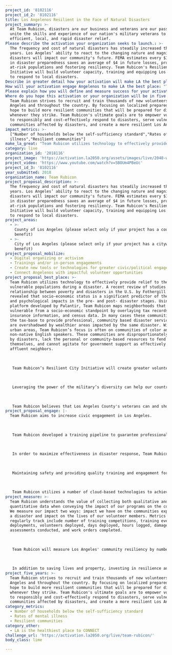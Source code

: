```yaml
---
project_id: '8102116'
project_id_2: '8102116'
title: Los Angelenos Resilient in the Face of Natural Disasters
project_summary: >-
  At Team Rubicon, disasters are our business and veterans are our passion. We
  unite the skills and experience of our nation's military veterans to provide
  efficient, local, and rapid disaster relief.
Please describe the activation your organization seeks to launch.: >-
  The frequency and cost of natural disasters has steadily increased the past 40
  years. Los Angeles’ ability to react to the changing nature and magnitude of
  disasters will impact our community's future. FEMA estimates every $1 invested
  in disaster preparedness saves an average of $4 in future losses, protecting
  at-risk populations and fostering resiliency. Team Rubicon's Resilient Cities
  Initiative will build volunteer capacity, training and equipping Los Angelenos
  to respond to local disasters.
Describe in greater detail how your activation will make LA the best place?: "Team Rubicon utilizes technology to effectively provide relief to the most vulnerable populations during a disaster. A recent review of studies on the relationship between poverty and disasters in the U.S. by Fothergill & Peek revealed that socio-economic status is a significant predictor of the physical and psychological impacts in the pre- and post- disaster stages. Using a platform developed by Palantir, Team Rubicon maps neighborhoods that are most vulnerable from a socio-economic standpoint by overlaying tax records, insurance information, and census data. In many cases these communities lack the tax-base to provide professional, community based disaster services, or are overshadowed by wealthier areas impacted by the same disaster. Within urban areas, Team Rubicon’s focus is often on communities of color and non-native English speakers. These communities are disproportionately impacted by disasters, lack the personal or community-based resources to fend for themselves, and cannot agitate for government support as effectively as their affluent neighbors. \r\n\r\nTeam Rubicon’s Resilient City Initiative will create greater volunteer density in Los Angeles, training local residents to provide disaster relief. Our initiative tackles three pressing issues: Los Angeles' preparedness for and ability to respond to disasters; the challenges of veterans reintegrating into our communities; and the lack of civic engagement in local communities today. The recently released Veterans Civic Health Index reveals veterans consistently outperform civilians in volunteer hours contributed and are more apt to work with neighbors to fix community problems. \r\n\r\nLeveraging the power of the military’s diversity can help our country and city heal and respond in new (yet proven) ways, bringing a new sense of social cohesion to Los Angeles. The military is one of the most diverse institutions on the planet today. However, most veterans return to their less-diverse origins upon discharge and the value of inclusion and understanding dissipates over time. Yet, if inspired to come together once again in service, engaging and empowering veterans builds bridges across the divides that are tearing at the fabric of our country. \r\n\r\nTeam Rubicon believes that Los Angeles County's veterans can and should be a force of change to help those most vulnerable. According to the USC School of Social Work: Los Angeles County Veterans Study, California is home to over 1.8 million former service members, with approximately 12,000 military veterans settling in Los Angeles County every year, joining the 325,000 veterans who currently reside here. One in five veterans suffer from post-traumatic stress and over two-thirds report difficulties adjusting to civilian life. Team Rubicon seeks to merge veterans’ military identity with civilian life by establishing a community network of volunteers supporting communities affected by disaster in Southern California."
How will your activation engage Angelenos to make LA the best place: "Team Rubicon aims to increase civic engagement in Los Angeles. \r\n\r\nTeam Rubicon developed a training pipeline to guarantee professionalism, consistency, and safety on operations by training to nationally developed standards. \r\n\r\nIn order to maximize effectiveness in disaster response, Team Rubicon regularly engages and trains our volunteers in between disasters. Engagement is any activity planned and executed by Team Rubicon personnel that convenes volunteers for an activity. Team Rubicon has recovery and mitigation operations, as well as robust training initiatives to prepare our volunteers through continued engagement. In addition to trainings, Team Rubicon offers a variety of volunteer-led regional and local engagements that are specifically designed to increase the quality, quantity, and frequency of volunteer interactions.\r\n\r\nMaintaining safety and providing quality training and engagement for our members is a top priority. Our Field Operations Team, which is comprised of Response, Membership, and Training, does a phenomenal job on the ground when disasters strike and in the time between deployments to train, engage, and coordinate interaction with volunteers from signing up to deploying. \r\n\r\nTeam Rubicon utilizes a number of cloud-based technologies to achieve our stated mission. The organization’s growth is based on the continual evolution of the needs of our volunteer base and the communities we serve."
Please explain how you will define and measure success for your activation.: "Team Rubicon understands the value of collecting both qualitative and quantitative data when conveying the impact of our programs on the community. We measure our impact two ways: impact we have on the communities experiencing a disaster and impact on the lives of our volunteer members. Metrics we regularly track include number of training competitions, training events, deployments, volunteers deployed, days deployed, hours logged, damage assessments conducted, and work orders completed.\r\n\r\nTeam Rubicon will measure Los Angeles' community resiliency by number of trained volunteers in the area. To best measure resiliency in Los Angeles, Team Rubicon developed the concept of “Community Resilience Units” (CRUs). Community Resilience Units contribute to Team Rubicon's goal to recruit, organize, equip, and train veteran-led relief teams who will respond, in coordination with emergency officials, to natural disasters that strike Southern California. Another goal of building volunteer capacity in the Los Angeles area is to better integrate returning military veterans with their families in Los Angeles, empowering them through their volunteerism. \r\n\r\nIn addition to saving lives and property, investing in resilience and readiness helps families, communities, and local economies recover faster in comparison to cities that are under-prepared."
Where do you hope this activation or your organization will be in five years?: >-
  Team Rubicon strives to recruit and train thousands of new volunteers in Los
  Angeles and throughout the country. By focusing on localized preparedness, we
  hope to build more resilient communities that will be prepared for disasters
  whenever they strike. Team Rubicon's ultimate goals are to empower volunteers
  to responsibly and cost-effectively respond to disasters, serve vulnerable
  communities affected by disasters, and create a more resilient Los Angeles.
impact_metrics: >-
  ["Number of households below the self-sufficiency standard","Rates of mental
  illness","Resilient communities"]
make_la_great: "Team Rubicon utilizes technology to effectively provide relief to the most vulnerable populations during a disaster. A recent review of studies on the relationship between poverty and disasters in the U.S. by Fothergill & Peek revealed that socio-economic status is a significant predictor of the physical and psychological impacts in the pre- and post- disaster stages. Using a platform developed by Palantir, Team Rubicon maps neighborhoods that are most vulnerable from a socio-economic standpoint by overlaying tax records, insurance information, and census data. In many cases these communities lack the tax-base to provide professional, community based disaster services, or are overshadowed by wealthier areas impacted by the same disaster. Within urban areas, Team Rubicon’s focus is often on communities of color and non-native English speakers. These communities are disproportionately impacted by disasters, lack the personal or community-based resources to fend for themselves, and cannot agitate for government support as effectively as their affluent neighbors. \r\n \r\n \r\n \r\n Team Rubicon’s Resilient City Initiative will create greater volunteer density in Los Angeles, training local residents to provide disaster relief. Our initiative tackles three pressing issues: Los Angeles' preparedness for and ability to respond to disasters; the challenges of veterans reintegrating into our communities; and the lack of civic engagement in local communities today. The recently released Veterans Civic Health Index reveals veterans consistently outperform civilians in volunteer hours contributed and are more apt to work with neighbors to fix community problems. \r\n \r\n \r\n \r\n Leveraging the power of the military’s diversity can help our country and city heal and respond in new (yet proven) ways, bringing a new sense of social cohesion to Los Angeles. The military is one of the most diverse institutions on the planet today. However, most veterans return to their less-diverse origins upon discharge and the value of inclusion and understanding dissipates over time. Yet, if inspired to come together once again in service, engaging and empowering veterans builds bridges across the divides that are tearing at the fabric of our country. \r\n \r\n \r\n \r\n Team Rubicon believes that Los Angeles County's veterans can and should be a force of change to help those most vulnerable. According to the USC School of Social Work: Los Angeles County Veterans Study, California is home to over 1.8 million former service members, with approximately 12,000 military veterans settling in Los Angeles County every year, joining the 325,000 veterans who currently reside here. One in five veterans suffer from post-traumatic stress and over two-thirds report difficulties adjusting to civilian life. Team Rubicon seeks to merge veterans’ military identity with civilian life by establishing a community network of volunteers supporting communities affected by disaster in Southern California."
category: live
organization_id: '2018116'
project_image: 'https://activation.la2050.org/assets/images/live/2048-wide/team-rubicon.jpg'
project_video: 'https://www.youtube.com/watch?v=5BOUm4PBeUc'
project_id_3: '8102116'
year_submitted: 2018
organization_name: Team Rubicon
project_proposal_description: >-
  The frequency and cost of natural disasters has steadily increased the past 40
  years. Los Angeles’ ability to react to the changing nature and magnitude of
  disasters will impact our community's future. FEMA estimates every $1 invested
  in disaster preparedness saves an average of $4 in future losses, protecting
  at-risk populations and fostering resiliency. Team Rubicon's Resilient Cities
  Initiative will build volunteer capacity, training and equipping Los Angelenos
  to respond to local disasters.
project_areas:
  - >-
    County of Los Angeles (please select only if your project has a countywide
    benefit)
  - >-
    City of Los Angeles (please select only if your project has a citywide
    benefit)
project_proposal_mobilize:
  - Digital organizing or activism
  - Trainings and/or in-person engagements
  - Create new tools or technologies for greater civic/political engagement
  - Connect Angelenos with impactful volunteer opportunities
project_proposal_best_place: >-
  Team Rubicon utilizes technology to effectively provide relief to the most
  vulnerable populations during a disaster. A recent review of studies on the
  relationship between poverty and disasters in the U.S. by Fothergill & Peek
  revealed that socio-economic status is a significant predictor of the physical
  and psychological impacts in the pre- and post- disaster stages. Using a
  platform developed by Palantir, Team Rubicon maps neighborhoods that are most
  vulnerable from a socio-economic standpoint by overlaying tax records,
  insurance information, and census data. In many cases these communities lack
  the tax-base to provide professional, community based disaster services, or
  are overshadowed by wealthier areas impacted by the same disaster. Within
  urban areas, Team Rubicon’s focus is often on communities of color and
  non-native English speakers. These communities are disproportionately impacted
  by disasters, lack the personal or community-based resources to fend for
  themselves, and cannot agitate for government support as effectively as their
  affluent neighbors. 
   
   
   
   Team Rubicon’s Resilient City Initiative will create greater volunteer density in Los Angeles, training local residents to provide disaster relief. Our initiative tackles three pressing issues: Los Angeles' preparedness for and ability to respond to disasters; the challenges of veterans reintegrating into our communities; and the lack of civic engagement in local communities today. The recently released Veterans Civic Health Index reveals veterans consistently outperform civilians in volunteer hours contributed and are more apt to work with neighbors to fix community problems. 
   
   
   
   Leveraging the power of the military’s diversity can help our country and city heal and respond in new (yet proven) ways, bringing a new sense of social cohesion to Los Angeles. The military is one of the most diverse institutions on the planet today. However, most veterans return to their less-diverse origins upon discharge and the value of inclusion and understanding dissipates over time. Yet, if inspired to come together once again in service, engaging and empowering veterans builds bridges across the divides that are tearing at the fabric of our country. 
   
   
   
   Team Rubicon believes that Los Angeles County's veterans can and should be a force of change to help those most vulnerable. According to the USC School of Social Work: Los Angeles County Veterans Study, California is home to over 1.8 million former service members, with approximately 12,000 military veterans settling in Los Angeles County every year, joining the 325,000 veterans who currently reside here. One in five veterans suffer from post-traumatic stress and over two-thirds report difficulties adjusting to civilian life. Team Rubicon seeks to merge veterans’ military identity with civilian life by establishing a community network of volunteers supporting communities affected by disaster in Southern California.
project_proposal_engage: |-
  Team Rubicon aims to increase civic engagement in Los Angeles. 
   
   
   
   Team Rubicon developed a training pipeline to guarantee professionalism, consistency, and safety on operations by training to nationally developed standards. 
   
   
   
   In order to maximize effectiveness in disaster response, Team Rubicon regularly engages and trains our volunteers in between disasters. Engagement is any activity planned and executed by Team Rubicon personnel that convenes volunteers for an activity. Team Rubicon has recovery and mitigation operations, as well as robust training initiatives to prepare our volunteers through continued engagement. In addition to trainings, Team Rubicon offers a variety of volunteer-led regional and local engagements that are specifically designed to increase the quality, quantity, and frequency of volunteer interactions.
   
   
   
   Maintaining safety and providing quality training and engagement for our members is a top priority. Our Field Operations Team, which is comprised of Response, Membership, and Training, does a phenomenal job on the ground when disasters strike and in the time between deployments to train, engage, and coordinate interaction with volunteers from signing up to deploying. 
   
   
   
   Team Rubicon utilizes a number of cloud-based technologies to achieve our stated mission. The organization’s growth is based on the continual evolution of the needs of our volunteer base and the communities we serve.
project_measure: >-
  Team Rubicon understands the value of collecting both qualitative and
  quantitative data when conveying the impact of our programs on the community.
  We measure our impact two ways: impact we have on the communities experiencing
  a disaster and impact on the lives of our volunteer members. Metrics we
  regularly track include number of training competitions, training events,
  deployments, volunteers deployed, days deployed, hours logged, damage
  assessments conducted, and work orders completed.
   
   
   
   Team Rubicon will measure Los Angeles' community resiliency by number of trained volunteers in the area. To best measure resiliency in Los Angeles, Team Rubicon developed the concept of “Community Resilience Units” (CRUs). Community Resilience Units contribute to Team Rubicon's goal to recruit, organize, equip, and train veteran-led relief teams who will respond, in coordination with emergency officials, to natural disasters that strike Southern California. Another goal of building volunteer capacity in the Los Angeles area is to better integrate returning military veterans with their families in Los Angeles, empowering them through their volunteerism. 
   
   
   
   In addition to saving lives and property, investing in resilience and readiness helps families, communities, and local economies recover faster in comparison to cities that are under-prepared.
project_five_years: >-
  Team Rubicon strives to recruit and train thousands of new volunteers in Los
  Angeles and throughout the country. By focusing on localized preparedness, we
  hope to build more resilient communities that will be prepared for disasters
  whenever they strike. Team Rubicon's ultimate goals are to empower volunteers
  to responsibly and cost-effectively respond to disasters, serve vulnerable
  communities affected by disasters, and create a more resilient Los Angeles.
category_metrics:
  - Number of households below the self-sufficiency standard
  - Rates of mental illness
  - Resilient communities
category_other:
  - LA is the healthiest place to CONNECT
challenge_url: 'https://activation.la2050.org/live/team-rubicon/'
body_class: lime

---
```


